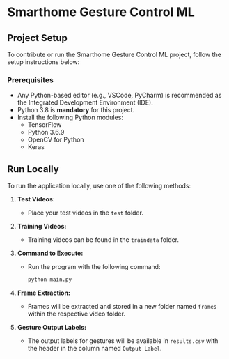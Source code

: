 # Smarthome Gesture Control ML

## Project Setup

To contribute or run the Smarthome Gesture Control ML project, follow the setup instructions below:

### Prerequisites
- Any Python-based editor (e.g., VSCode, PyCharm) is recommended as the Integrated Development Environment (IDE).
- Python 3.8 is **mandatory** for this project.
- Install the following Python modules:
  - TensorFlow
  - Python 3.6.9
  - OpenCV for Python
  - Keras

## Run Locally

To run the application locally, use one of the following methods:

1. **Test Videos:**
   - Place your test videos in the `test` folder.

2. **Training Videos:**
   - Training videos can be found in the `traindata` folder.

3. **Command to Execute:**
   - Run the program with the following command:
     ```bash
     python main.py
     ```

4. **Frame Extraction:**
   - Frames will be extracted and stored in a new folder named `frames` within the respective video folder.

5. **Gesture Output Labels:**
   - The output labels for gestures will be available in `results.csv` with the header in the column named `Output Label`.

